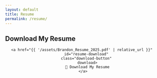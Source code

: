 ```yaml
---
layout: default
title: Resume
permalink: /resume/
---
```


<div>
    <h2>Download My Resume</h2>
</div>

<div style="text-align: center;">
    

    <a href="{{ '/assets/Brandon_Resume_2025.pdf' | relative_url }}" 
        id="resume-download" 
        class="download-button" 
        download>
        📄 Download My Resume
    </a>
</div>